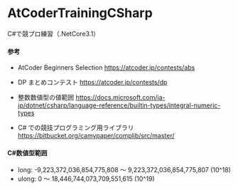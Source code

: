 # AtCoderTrainingCSharp
C#で競プロ練習（.NetCore3.1）

#### 参考
- AtCoder Beginners Selection https://atcoder.jp/contests/abs

- DP まとめコンテスト https://atcoder.jp/contests/dp

- 整数数値型の値範囲 https://docs.microsoft.com/ja-jp/dotnet/csharp/language-reference/builtin-types/integral-numeric-types

- C# での競技プログラミング用ライブラリ https://bitbucket.org/camypaper/complib/src/master/


#### C#数値型範囲
-  long: -9,223,372,036,854,775,808 ～ 9,223,372,036,854,775,807 (10^18)
- ulong: 0 ～ 18,446,744,073,709,551,615 (10^19)

